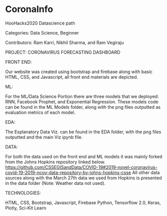 # CoronaInfo
HooHacks2020 Datascience path

Categories: Data Science, Beginner

Contributors: Ram Karri, Nikhil Sharma, and Ram Vegiraju

PROJECT: CORONAVIRUS FORECASTING DASHBOARD

FRONT END:

Our website was created using bootstrap and firebase along with basic HTML, CSS, and Javascript, all front end materials
are depicted.

ML:

For the ML/Data Science Portion there are three models that we deployed: RNN, Facebook Prophet, and Exponential Regression.
These models code can be found in the ML Models folder, along with the png files outputted as evaluation metrics of each model.

EDA:

The Explanatory Data Viz. can be found in the EDA folder, with the png files outputted and the main Viz ipynb file.

DATA:

For both the data used on the front end and ML models it was mainly forked from the Johns Hopkins repository linked below.
https://github.com/CSSEGISandData/COVID-19#2019-novel-coronavirus-covid-19-2019-ncov-data-repository-by-johns-hopkins-csse
All other data sources along with the March 27th data we used from Hopkins is presented in the data folder (Note: Weather data not used).

TECHNOLOGIES:

HTML, CSS, Bootstrap, Javascript, Firebase
Python, Tensorflow 2.0, Keras, Plotly, Sci-Kit Learn
